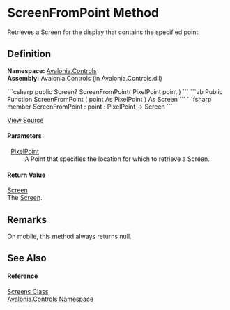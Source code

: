 # ScreenFromPoint Method


Retrieves a Screen for the display that contains the specified point.



## Definition
**Namespace:** <a href="N_Avalonia_Controls">Avalonia.Controls</a>  
**Assembly:** Avalonia.Controls (in Avalonia.Controls.dll)

<Tabs groupId="api-code-preview">
<TabItem value="csharp" label="C#">
```csharp
public Screen? ScreenFromPoint(
	PixelPoint point
)
```
</TabItem>
<TabItem value="vb" label="VB">
```vb
Public Function ScreenFromPoint ( 
	point As PixelPoint
) As Screen
```
</TabItem>
<TabItem value="fsharp" label="F#">
```fsharp
member ScreenFromPoint : 
        point : PixelPoint -> Screen 
```
</TabItem>
</Tabs>



<a href="https://github.com/AvaloniaUI/Avalonia/tree/master/src/Avalonia.Controls/Screens.cs#L140" title="View the source code">View Source</a>



#### Parameters
<dl><dt>  <a href="T_Avalonia_PixelPoint">PixelPoint</a></dt><dd>A Point that specifies the location for which to retrieve a Screen.</dd></dl>

#### Return Value
<a href="T_Avalonia_Platform_Screen">Screen</a>  
The <a href="T_Avalonia_Platform_Screen">Screen</a>.

## Remarks
On mobile, this method always returns null.

## See Also


#### Reference
<a href="T_Avalonia_Controls_Screens">Screens Class</a>  
<a href="N_Avalonia_Controls">Avalonia.Controls Namespace</a>  

